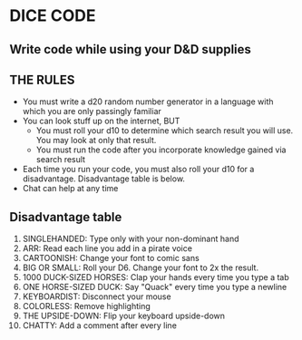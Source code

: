 # DICE CODE
## Write code while using your D&D supplies

## THE RULES
- You must write a d20 random number generator in a language with which you are only passingly familiar
- You can look stuff up on the internet, BUT
    - You must roll your d10 to determine which search result you will use. You may look at only that result.
    - You must run the code after you incorporate knowledge gained via search result
- Each time you run your code, you must also roll your d10 for a disadvantage. Disadvantage table is below.
- Chat can help at any time


## Disadvantage table
1. SINGLEHANDED: Type only with your non-dominant hand
2. ARR: Read each line you add in a pirate voice
3. CARTOONISH: Change your font to comic sans
4. BIG OR SMALL: Roll your D6. Change your font to 2x the result.
5. 1000 DUCK-SIZED HORSES: Clap your hands every time you type a tab
6. ONE HORSE-SIZED DUCK: Say "Quack" every time you type a newline
7. KEYBOARDIST: Disconnect your mouse
8. COLORLESS: Remove highlighting
9. THE UPSIDE-DOWN: Flip your keyboard upside-down
10. CHATTY: Add a comment after every line